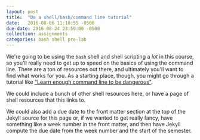 ```yaml
---
layout: post
title:  "Do a shell/bash/command line tutorial"
date:   2016-08-06 11:10:55 -0500
due-date: 2016-08-24 23:59:00 -0500
collection: assignments
categories: bash shell pre-lab
---
```

We're going to be using the `bash` shell and shell scripting a _lot_ in this
course, so you'll really need to get up to speed on the basics of using the
command line. There are a ton of resources out there, and ultimately you'll
want to find what works for you. As a starting place, though, you might
go through a tutorial like
["Learn enough command line to be dangerous"](https://www.learnenough.com/command-line-tutorial).

We could include a bunch of other shell resources here, or have a page of
shell resources that this links to.

We could also add a due date to the front matter section at the top of the
Jekyll source for this page or, if we wanted to get really fancy, have something
like a week number in the front matter, and then have Jekyll compute the due
date from the week number and the start of the semester.
